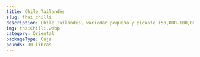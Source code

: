```yaml
---
title: Chile Tailandés
slug: thai_chilli
description: Chile Tailandés, variedad pequeña y picante (50,000–100,000 SHU en la escala Scoville), con un sabor frutal e intenso que define platos asiáticos. Esencial en currys, salsas y sopas del sudeste asiático. Concentra vitamina C y antioxidantes , aportando carácter a preparaciones saladas sin sacrificar autenticidad.
img: thaiChilli.webp
category: Oriental
packageType: Caja
pounds: 30 libras
---
```

